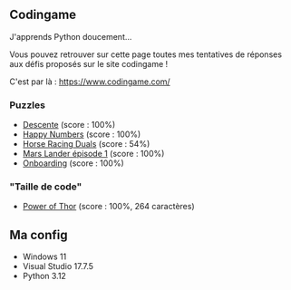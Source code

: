 ## Codingame

J'apprends Python doucement...

Vous pouvez retrouver sur cette page toutes mes tentatives de réponses aux défis proposés sur le site codingame !

C'est par là : https://www.codingame.com/

### Puzzles

* [Descente](https://github.com/AlexisAmand/Mes-trucs-en-python/blob/master/Codingame/descente.py) (score : 100%)
* [Happy Numbers](https://github.com/AlexisAmand/Mes-trucs-en-python/blob/master/Codingame/happy-number.py) (score : 100%)
* [Horse Racing Duals](https://github.com/AlexisAmand/Mes-trucs-en-python/blob/master/Codingame/horse-racing-duals.py) (score : 54%)
* [Mars Lander épisode 1](https://github.com/AlexisAmand/Mes-trucs-en-python/blob/master/Codingame/mars-lander-ep-01.py) (score : 100%)
* [Onboarding](https://github.com/AlexisAmand/Mes-trucs-en-python/blob/master/Codingame/onboarding.py) (score : 100%)

### "Taille de code"

* [Power of Thor](https://github.com/AlexisAmand/Mes-trucs-en-python/blob/master/Codingame/power-of-thor.py) (score : 100%, 264 caractères)

##  Ma config

* Windows 11
* Visual Studio 17.7.5    
* Python 3.12





